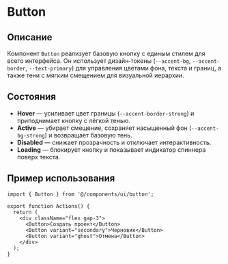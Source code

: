 # Button

## Описание
Компонент `Button` реализует базовую кнопку с единым стилем для всего интерфейса. Он использует дизайн‑токены (`--accent-bg`, `--accent-border`, `--text-primary`) для управления цветами фона, текста и границ, а также тени с мягким смещением для визуальной иерархии.

## Состояния
- **Hover** — усиливает цвет границы (`--accent-border-strong`) и приподнимает кнопку с лёгкой тенью.
- **Active** — убирает смещение, сохраняет насыщенный фон (`--accent-bg-strong`) и возвращает базовую тень.
- **Disabled** — снижает прозрачность и отключает интерактивность.
- **Loading** — блокирует кнопку и показывает индикатор спиннера поверх текста.

## Пример использования
```tsx
import { Button } from '@/components/ui/button';

export function Actions() {
  return (
    <div className="flex gap-3">
      <Button>Создать проект</Button>
      <Button variant="secondary">Черновик</Button>
      <Button variant="ghost">Отмена</Button>
    </div>
  );
}
```
